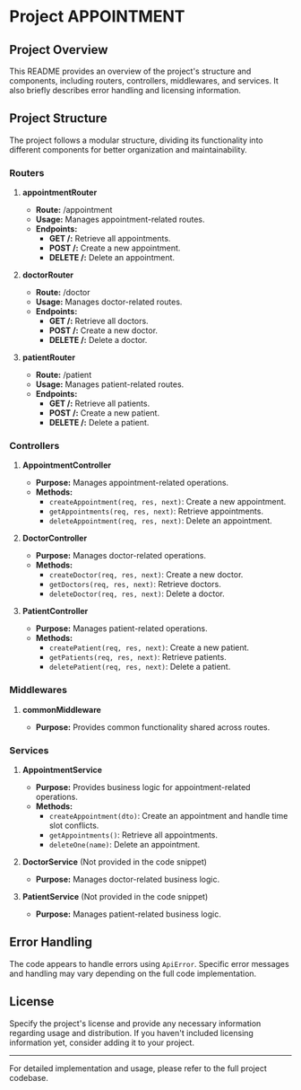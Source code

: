 # Project APPOINTMENT 

## Project Overview

This README provides an overview of the project's structure and components, including routers, controllers, middlewares, and services. It also briefly describes error handling and licensing information.

## Project Structure

The project follows a modular structure, dividing its functionality into different components for better organization and maintainability.

### Routers

1. **appointmentRouter**

    - **Route:** /appointment
    - **Usage:** Manages appointment-related routes.
    - **Endpoints:**
        - **GET /:** Retrieve all appointments.
        - **POST /:** Create a new appointment.
        - **DELETE /:** Delete an appointment.

2. **doctorRouter**

    - **Route:** /doctor
    - **Usage:** Manages doctor-related routes.
    - **Endpoints:**
        - **GET /:** Retrieve all doctors.
        - **POST /:** Create a new doctor.
        - **DELETE /:** Delete a doctor.

3. **patientRouter**

    - **Route:** /patient
    - **Usage:** Manages patient-related routes.
    - **Endpoints:**
        - **GET /:** Retrieve all patients.
        - **POST /:** Create a new patient.
        - **DELETE /:** Delete a patient.

### Controllers

1. **AppointmentController**

    - **Purpose:** Manages appointment-related operations.
    - **Methods:**
        - `createAppointment(req, res, next)`: Create a new appointment.
        - `getAppointments(req, res, next)`: Retrieve appointments.
        - `deleteAppointment(req, res, next)`: Delete an appointment.

2. **DoctorController**

    - **Purpose:** Manages doctor-related operations.
    - **Methods:**
        - `createDoctor(req, res, next)`: Create a new doctor.
        - `getDoctors(req, res, next)`: Retrieve doctors.
        - `deleteDoctor(req, res, next)`: Delete a doctor.

3. **PatientController**

    - **Purpose:** Manages patient-related operations.
    - **Methods:**
        - `createPatient(req, res, next)`: Create a new patient.
        - `getPatients(req, res, next)`: Retrieve patients.
        - `deletePatient(req, res, next)`: Delete a patient.

### Middlewares

1. **commonMiddleware**

    - **Purpose:** Provides common functionality shared across routes.

### Services

1. **AppointmentService**

    - **Purpose:** Provides business logic for appointment-related operations.
    - **Methods:**
        - `createAppointment(dto)`: Create an appointment and handle time slot conflicts.
        - `getAppointments()`: Retrieve all appointments.
        - `deleteOne(name)`: Delete an appointment.

2. **DoctorService** (Not provided in the code snippet)

    - **Purpose:** Manages doctor-related business logic.

3. **PatientService** (Not provided in the code snippet)

    - **Purpose:** Manages patient-related business logic.

## Error Handling

The code appears to handle errors using `ApiError`. Specific error messages and handling may vary depending on the full code implementation.

## License

Specify the project's license and provide any necessary information regarding usage and distribution. If you haven't included licensing information yet, consider adding it to your project.

---

For detailed implementation and usage, please refer to the full project codebase.


